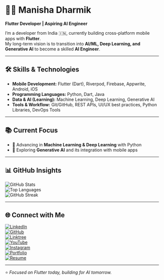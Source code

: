 # 👩‍💻 Manisha Dharmik  

**Flutter Developer | Aspiring AI Engineer**  

I’m a developer from India 🇮🇳, currently building cross-platform mobile apps with **Flutter**.  
My long-term vision is to transition into **AI/ML, Deep Learning, and Generative AI** to become a skilled **AI Engineer**.  

---

## 🛠️ Skills & Technologies  

- **Mobile Development:** Flutter (Dart), Riverpod, Firebase, Appwrite, Android, iOS  
- **Programming Languages:** Python, Dart, Java  
- **Data & AI (Learning):** Machine Learning, Deep Learning, Generative AI  
- **Tools & Workflow:** Git/GitHub, REST APIs, UI/UX best practices, Python Libraries, DevOps Tools  

---

## 📚 Current Focus  

- 🤖 Advancing in **Machine Learning & Deep Learning** with Python  
- 🧠 Exploring **Generative AI** and its integration with mobile apps  

---

## 📊 GitHub Insights  

![GitHub Stats](https://github-readme-stats.vercel.app/api?username=manishadharmik7&show_icons=true&theme=tokyonight)  
![Top Languages](https://github-readme-stats.vercel.app/api/top-langs/?username=manishadharmik7&layout=compact&theme=tokyonight)  
![GitHub Streak](https://github-readme-streak-stats.herokuapp.com?user=manishadharmik7&theme=tokyonight&hide_border=false)  

---

## 🌐 Connect with Me  

[![LinkedIn](https://img.shields.io/badge/LinkedIn-%230077B5.svg?logo=linkedin&logoColor=white)](https://www.linkedin.com/in/manishadharmik)  
[![GitHub](https://img.shields.io/badge/GitHub-%2312100E.svg?logo=github&logoColor=white)](https://github.com/manishadharmik7)  
[![Linktree](https://img.shields.io/badge/Linktree-39E09B?logo=linktree&logoColor=white)](https://linktr.ee/codecraftmanisha)  
[![YouTube](https://img.shields.io/badge/YouTube-%23FF0000.svg?logo=youtube&logoColor=white)](https://youtube.com/@codecraftmanisha_official?si=JQt6TOeebwz0ePKN)  
[![Instagram](https://img.shields.io/badge/Instagram-%23E4405F.svg?logo=instagram&logoColor=white)](https://www.instagram.com/codecraftmanisha_official/profilecard/?igsh=NWU4cTg3ZHNwYmtn)  
[![Portfolio](https://img.shields.io/badge/Portfolio-%23000000.svg?logo=vercel&logoColor=white)](https://manishadharmik7.github.io/manishadharmik7.manisha_portfolio/)  
[![Resume](https://img.shields.io/badge/Resume-%23FFDD00.svg?logo=googledocs&logoColor=black)](https://drive.google.com/file/d/1Z0xLskvtsrIUm7BTuCG6EZR2fO3-1ps7/view)  

---

⭐ *Focused on Flutter today, building for AI tomorrow.*  
